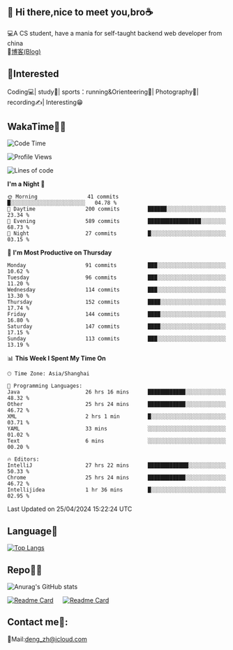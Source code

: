 👋 Hi there,nice to meet you,bro☕
---
💻A CS student, have a mania for self-taught backend web developer from china   
📌[博客(Blog)](https://github.com/HealUP/MyBlog)

 <!-- waka-box start -->
 <!-- waka-box end -->
 
🧲**Interested**
--
Coding💻| study📖| sports：running&Orienteering🏃‍| Photography📸| recording✍️| Interesting😁

WakaTime👨‍💻
---
<!--START_SECTION:waka-->
![Code Time](http://img.shields.io/badge/Code%20Time-1%2C060%20hrs%207%20mins-blue)

![Profile Views](http://img.shields.io/badge/Profile%20Views-9-blue)

![Lines of code](https://img.shields.io/badge/From%20Hello%20World%20I%27ve%20Written-205.0%20thousand%20lines%20of%20code-blue)

**I'm a Night 🦉** 

```text
🌞 Morning                41 commits          █░░░░░░░░░░░░░░░░░░░░░░░░   04.78 % 
🌆 Daytime                200 commits         ██████░░░░░░░░░░░░░░░░░░░   23.34 % 
🌃 Evening                589 commits         █████████████████░░░░░░░░   68.73 % 
🌙 Night                  27 commits          █░░░░░░░░░░░░░░░░░░░░░░░░   03.15 % 
```
📅 **I'm Most Productive on Thursday** 

```text
Monday                   91 commits          ███░░░░░░░░░░░░░░░░░░░░░░   10.62 % 
Tuesday                  96 commits          ███░░░░░░░░░░░░░░░░░░░░░░   11.20 % 
Wednesday                114 commits         ███░░░░░░░░░░░░░░░░░░░░░░   13.30 % 
Thursday                 152 commits         ████░░░░░░░░░░░░░░░░░░░░░   17.74 % 
Friday                   144 commits         ████░░░░░░░░░░░░░░░░░░░░░   16.80 % 
Saturday                 147 commits         ████░░░░░░░░░░░░░░░░░░░░░   17.15 % 
Sunday                   113 commits         ███░░░░░░░░░░░░░░░░░░░░░░   13.19 % 
```


📊 **This Week I Spent My Time On** 

```text
🕑︎ Time Zone: Asia/Shanghai

💬 Programming Languages: 
Java                     26 hrs 16 mins      ████████████░░░░░░░░░░░░░   48.32 % 
Other                    25 hrs 24 mins      ████████████░░░░░░░░░░░░░   46.72 % 
XML                      2 hrs 1 min         █░░░░░░░░░░░░░░░░░░░░░░░░   03.71 % 
YAML                     33 mins             ░░░░░░░░░░░░░░░░░░░░░░░░░   01.02 % 
Text                     6 mins              ░░░░░░░░░░░░░░░░░░░░░░░░░   00.20 % 

🔥 Editors: 
IntelliJ                 27 hrs 22 mins      █████████████░░░░░░░░░░░░   50.33 % 
Chrome                   25 hrs 24 mins      ████████████░░░░░░░░░░░░░   46.72 % 
Intellijidea             1 hr 36 mins        █░░░░░░░░░░░░░░░░░░░░░░░░   02.95 % 
```


 Last Updated on 25/04/2024 15:22:24 UTC
<!--END_SECTION:waka-->

Language🚀
---
[![Top Langs](https://github-readme-stats.vercel.app/api/top-langs/?username=HealUP&layout=compact&hide_border=true)](https://github.com/HealUP)

Repo🧑‍💻
---
![Anurag's GitHub stats](https://github-readme-stats.vercel.app/api?username=HealUP&count_private=true&show_icons=true&theme=gruvbox&hide_border=true) 

[![Readme Card](https://github-readme-stats.vercel.app/api/pin/?username=HealUP&repo=InternetEy&theme=transparent)](https://github.com/HealUP/InternetEy) &emsp;
[![Readme Card](https://github-readme-stats.vercel.app/api/pin/?username=HealUP&repo=CampusExperience&theme=transparent)](https://github.com/HealUP/CampusExperience)


Contact me📱:
---
📮Mail:deng_zh@icloud.com  
